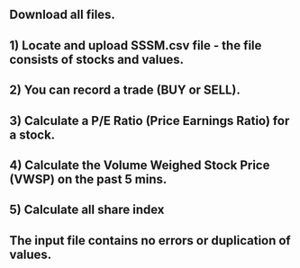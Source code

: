 ##    Download all files.
##    1) Locate and upload SSSM.csv file - the file consists of stocks and values.
##    2) You can record a trade (BUY or SELL).
##    3) Calculate a P/E Ratio (Price Earnings Ratio) for a stock.
##    4) Calculate the Volume Weighed Stock Price (VWSP) on the past 5 mins.
##    5) Calculate all share index 

##    The input file contains no errors or duplication of values.

